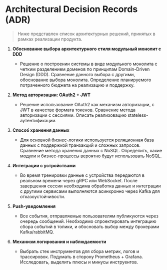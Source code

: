 # Architectural Decision Records (ADR)

> Ниже представлен список архитектурных решений, принятых в рамках реализации продукта.

1. **Обоснование выбора архитектурного стиля модульный монолит с DDD**
   - Решение о построении системы в виде модульного монолита с четким разделением доменов по принципам Domain-Driven Design (DDD). Сравнение данного выбора с другими, обоснование выбора монолита. Определение планируемого потраченного бюджета на реализацию и поддержку.

2. **Метод авторизации: OAuth2 + JWT**
   - Решение использование OAuth2 как механизм авторизации, с JWT в качестве формата токенов. Сравнение метода авторизации с сессиями. Описать реализовацию stateless-аутентификации.

3. **Способ хранения данных**
   - Для основной бизнес-логики используется реляционная база данных с поддержкой транзакций и сложных запросов. Сравнение метода хранения данных с NoSQL. Определить, какие модули и бизнес-процессы вероятно будут использовать NoSQL.

4. **Интеграции с устройствами**
   - Во время тренировки данные с устройства передаются в реальном времени через gRPC или WebSocket. После завершения сессии необходима обработка данных и интеграции с другими сервисами выполняются асинхронно через Kafka для отказоустойчивости.

5. **Push-уведомления**
   - Все события, отправляемые пользователям публикуются через очередь сообщений. Необходимо спроектировать интеграцию сбора событий в топики, и обосновать выбор между брокерами Кafka/rabbitMQ.

6. **Механизм логирования и наблюдаемости**
    - Выбрать стек инструментов для сбора метрик, логов и трассировок. Подумать в сторону Prometheus + Grafana. Исследовать, выделить плюсы и минусы инструентов.
